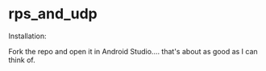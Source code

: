 # rps_and_udp

Installation:

Fork the repo and open it in Android Studio.... that's about as good as I can think of.
